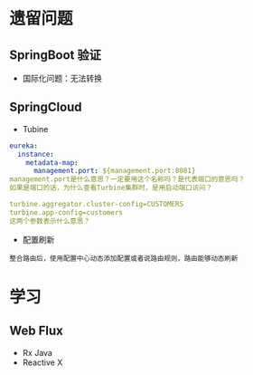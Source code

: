# 遗留问题

## SpringBoot 验证

* 国际化问题：无法转换

## SpringCloud

* Tubine


```yaml
eureka:
  instance:
    metadata-map:
      management.port: ${management.port:8081}
management.port是什么意思？一定要用这个名称吗？是代表端口的意思吗？
如果是端口的话，为什么查看Turbine集群时，是用启动端口访问？

turbine.aggregator.cluster-config=CUSTOMERS
turbine.app-config=customers
这两个参数表示什么意思？
```

* 配置刷新

```
整合路由后，使用配置中心动态添加配置或者说路由规则，路由能够动态刷新
```



# 学习

## Web Flux

* Rx Java
* Reactive X


